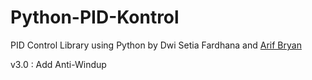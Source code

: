 # Python-PID-Kontrol
PID Control Library using Python  by Dwi Setia Fardhana and [Arif Bryan](https://github.com/ArifBryan/)

v3.0 : Add Anti-Windup
